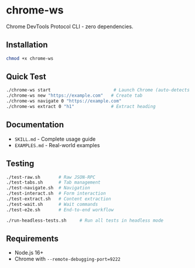 # chrome-ws

Chrome DevTools Protocol CLI - zero dependencies.

## Installation

```bash
chmod +x chrome-ws
```

## Quick Test

```bash
./chrome-ws start                        # Launch Chrome (auto-detects platform)
./chrome-ws new "https://example.com"   # Create tab
./chrome-ws navigate 0 "https://example.com"
./chrome-ws extract 0 "h1"              # Extract heading
```

## Documentation

- `SKILL.md` - Complete usage guide
- `EXAMPLES.md` - Real-world examples

## Testing

```bash
./test-raw.sh       # Raw JSON-RPC
./test-tabs.sh      # Tab management
./test-navigate.sh  # Navigation
./test-interact.sh  # Form interaction
./test-extract.sh   # Content extraction
./test-wait.sh      # Wait commands
./test-e2e.sh       # End-to-end workflow
```

```bash
./run-headless-tests.sh     # Run all tests in headless mode
```

## Requirements

- Node.js 16+
- Chrome with `--remote-debugging-port=9222`
